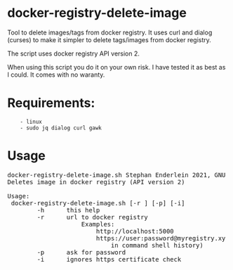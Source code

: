 # docker-registry-delete-image
Tool to delete images/tags from docker registry. It uses curl and dialog (curses) to make it simpler to delete tags/images from
docker registry.

The script uses docker registry API version 2.

When using this script you do it on your own risk. I have tested it as best as I could. It comes with no waranty.

# Requirements:
		- linux
	 	- sudo jq dialog curl gawk

# Usage
<pre>
docker-registry-delete-image.sh Stephan Enderlein 2021, GNU General Public License v3.0 or later
Deletes image in docker registry (API version 2)

Usage:
 docker-registry-delete-image.sh [-r <registry-url>] [-p] [-i]
		-h		this help
		-r		url to docker registry
					Examples:
						http://localhost:5000
						https://user:password@myregistry.xy (note password might be stored
							in command shell history)
		-p		ask for password
		-i		ignores https certificate check
</pre>
